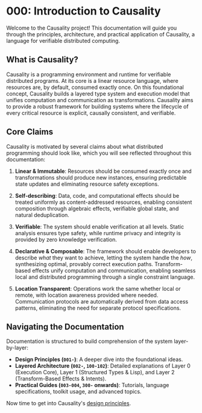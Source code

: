 # 000: Introduction to Causality

Welcome to the Causality project! This documentation will guide you through the principles, architecture, and practical application of Causality, a language for verifiable distributed computing.

## What is Causality?

Causality is a programming environment and runtime for verifiable distributed programs. At its core is a linear resource language, where resources are, by default, consumed exactly once. On this foundational concept, Causality builds a layered type system and execution model that unifies computation and communication as transformations. Causality aims to provide a robust framework for building systems where the lifecycle of every critical resource is explicit, causally consistent, and verifiable.

## Core Claims

Causality is motivated by several claims about what distributed programming should look like, which you will see reflected throughout this documentation:

1.  **Linear & Immutable**: Resources should be consumed exactly once and transformations should produce new instances, ensuring predictable state updates and eliminating resource safety exceptions.

2.  **Self-describing**: Data, code, and computational effects should be treated uniformly as content-addressed resources, enabling consistent composition through algebraic effects, verifiable global state, and natural deduplication.

3.  **Verifiable**: The system should enable verification at all levels. Static analysis ensures type safety, while runtime privacy and integrity is provided by zero knowledge verification.

4.  **Declarative & Composable**: The framework should enable developers to describe *what* they want to achieve, letting the system handle the *how*, synthesizing optimal, provably correct execution paths. Transform-based effects unify computation and communication, enabling seamless local and distributed programming through a single constraint language.

5.  **Location Transparent**: Operations work the same whether local or remote, with location awareness provided where needed. Communication protocols are automatically derived from data access patterns, eliminating the need for separate protocol specifications.

## Navigating the Documentation

Documentation is structured to build comprehension of the system layer-by-layer:

*   **Design Principles (`001-`)**: A deeper dive into the foundational ideas.
*   **Layered Architecture (`002-`, `100-102`)**: Detailed explanations of Layer 0 (Execution Core), Layer 1 (Structured Types & Lisp), and Layer 2 (Transform-Based Effects & Intents).
*   **Practical Guides (`003-004`, `300-` onwards)**: Tutorials, language specifications, toolkit usage, and advanced topics.

Now time to get into Causality's [design principles](./001-design-principles.md).
